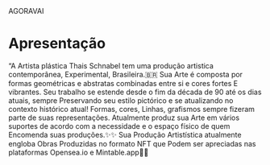 
<!DOCTYPE html>
<html>
<head>
 AGORAVAI
</head>
<body>

<h1>Apresentação</h1>
<p>“A Artista plástica Thais Schnabel tem uma produção artistica contemporânea,
Experimental, Brasileira.🇧🇷
Sua Arte é composta por formas geométricas e abstratas combinadas entre si e cores fortes
E vibrantes.
Seu trabalho se estende desde o fim da década de 90 até os dias atuais, sempre
Preservando seu estilo pictórico e se atualizando no contexto histórico atual! Formas, cores,
Linhas, grafismos sempre fizeram parte de suas representações. Atualmente produz sua
Arte em vários suportes de acordo com a necessidade e o espaço físico de quem
Encomenda suas produções.✨✨
Sua Produção Artistística atualmente engloba Obras Produzidas no formato NFT que
Podem ser apreciadas nas plataformas Opensea.io e Mintable.app🖖🏻 </p>

</body>
